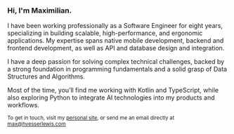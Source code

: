 ### Hi, I'm Maximilian.

I have been working professionally as a Software Engineer for eight years, specializing in building scalable, high-performance, and ergonomic applications. My expertise spans native mobile development, backend and frontend development, as well as API and database design and integration.

I have a deep passion for solving complex technical challenges, backed by a strong foundation in programming fundamentals and a solid grasp of Data Structures and Algorithms.

Most of the time, you’ll find me working with Kotlin and TypeScript, while also exploring Python to integrate AI technologies into my products and workflows.

<sub>To get in touch, visit my [personal site](https://www.hvesserlewis.com), or send me an email directly at [max@hvesserlewis.com](mailto:max@hvesserlewis.com)</sub>
